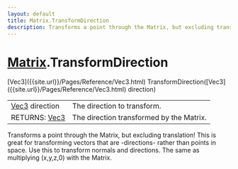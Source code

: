 ```yaml
---
layout: default
title: Matrix.TransformDirection
description: Transforms a point through the Matrix, but excluding translation! This is great for transforming vectors that are -directions- rather than points in space. Use this to transform normals and directions. The same as multiplying (x,y,z,0) with the Matrix.
---
```

# [Matrix]({{site.url}}/Pages/Reference/Matrix.html).TransformDirection

<div class='signature' markdown='1'>
[Vec3]({{site.url}}/Pages/Reference/Vec3.html) TransformDirection([Vec3]({{site.url}}/Pages/Reference/Vec3.html) direction)
</div>

|  |  |
|--|--|
|[Vec3]({{site.url}}/Pages/Reference/Vec3.html) direction|The direction to transform.|
|RETURNS: [Vec3]({{site.url}}/Pages/Reference/Vec3.html)|The direction transformed by the Matrix.|

Transforms a point through the Matrix, but excluding translation! This is great
for transforming vectors that are -directions- rather than points in space. Use this to
transform normals and directions. The same as multiplying (x,y,z,0) with the Matrix.



